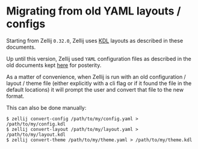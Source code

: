 # Migrating from old YAML layouts / configs

Starting from Zellij `0.32.0`, Zellij uses [KDL](https://kdl.dev) layouts as described in these documents.

Up until this version, Zellij used `YAML` configuration files as described in the old documents kept [here](/old-documentation) for posterity.

As a matter of convenience, when Zellij is run with an old configuration / layout / theme file (either explicitly with a cli flag or if it found the file in the default locations) it will prompt the user and convert that file to the new format.

This can also be done manually:
```
$ zellij convert-config /path/to/my/config.yaml > /path/to/my/config.kdl
$ zellij convert-layout /path/to/my/layout.yaml > /path/to/my/layout.kdl
$ zellij convert-theme /path/to/my/theme.yaml > /path/to/my/theme.kdl
```
